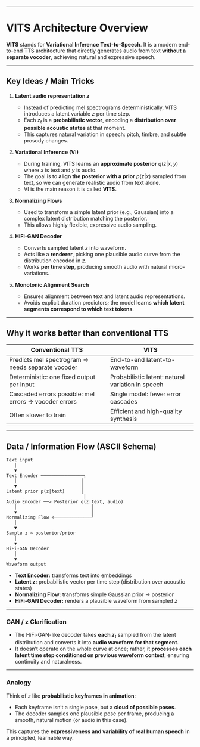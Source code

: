 
---

# VITS Architecture Overview

**VITS** stands for **Variational Inference Text-to-Speech**.
It is a modern end-to-end TTS architecture that directly generates audio from text **without a separate vocoder**, achieving natural and expressive speech.

---

## Key Ideas / Main Tricks

1. **Latent audio representation $z$**

   * Instead of predicting mel spectrograms deterministically, VITS introduces a latent variable $z$ per time step.
   * Each $z_t$ is a **probabilistic vector**, encoding a **distribution over possible acoustic states** at that moment.
   * This captures natural variation in speech: pitch, timbre, and subtle prosody changes.

2. **Variational Inference (VI)**

   * During training, VITS learns an **approximate posterior** $q(z|x, y)$ where $x$ is text and $y$ is audio.
   * The goal is to **align the posterior with a prior** $p(z|x)$ sampled from text, so we can generate realistic audio from text alone.
   * VI is the main reason it is called **VITS**.

3. **Normalizing Flows**

   * Used to transform a simple latent prior (e.g., Gaussian) into a complex latent distribution matching the posterior.
   * This allows highly flexible, expressive audio sampling.

4. **HiFi-GAN Decoder**

   * Converts sampled latent $z$ into waveform.
   * Acts like a **renderer**, picking one plausible audio curve from the distribution encoded in $z$.
   * Works **per time step**, producing smooth audio with natural micro-variations.

5. **Monotonic Alignment Search**

   * Ensures alignment between text and latent audio representations.
   * Avoids explicit duration predictors; the model learns **which latent segments correspond to which text tokens**.

---

## Why it works better than conventional TTS

| Conventional TTS                                      | VITS                                              |
| ----------------------------------------------------- | ------------------------------------------------- |
| Predicts mel spectrogram → needs separate vocoder     | End-to-end latent-to-waveform                     |
| Deterministic: one fixed output per input             | Probabilistic latent: natural variation in speech |
| Cascaded errors possible: mel errors → vocoder errors | Single model: fewer error cascades                |
| Often slower to train                                 | Efficient and high-quality synthesis              |

---

## Data / Information Flow (ASCII Schema)

```
Text input
   │
   ▼
Text Encoder ────────────────┐
   │                        │
   ▼                        │
Latent prior p(z|text)      │
                             │
Audio Encoder ──> Posterior q(z|text, audio)
   │                            │
   ▼                            │
Normalizing Flow <──────────────┘
   │
   ▼
Sample z ~ posterior/prior
   │
   ▼
HiFi-GAN Decoder
   │
   ▼
Waveform output
```

* **Text Encoder:** transforms text into embeddings
* **Latent z:** probabilistic vector per time step (distribution over acoustic states)
* **Normalizing Flow:** transforms simple Gaussian prior → posterior
* **HiFi-GAN Decoder:** renders a plausible waveform from sampled $z$

---

### GAN / z Clarification

* The HiFi-GAN-like decoder takes **each $z_t$** sampled from the latent distribution and converts it into **audio waveform for that segment**.
* It doesn’t operate on the whole curve at once; rather, it **processes each latent time step conditioned on previous waveform context**, ensuring continuity and naturalness.

---

### Analogy

Think of $z$ like **probabilistic keyframes in animation**:

* Each keyframe isn’t a single pose, but a **cloud of possible poses**.
* The decoder samples one plausible pose per frame, producing a smooth, natural motion (or audio in this case).

This captures the **expressiveness and variability of real human speech** in a principled, learnable way.

